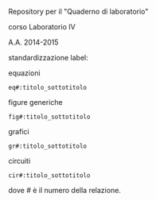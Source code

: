 Repository per il "Quaderno di laboratorio"

corso Laboratorio IV

A.A. 2014-2015


standardizzazione label:

equazioni

	eq#:titolo_sottotitolo

figure generiche

	fig#:titolo_sottotitolo

grafici

	gr#:titolo_sottotitolo

circuiti

	cir#:titolo_sottotitolo

dove # è il numero della relazione.
